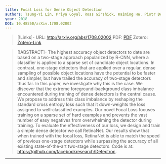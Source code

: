 ```yaml
---
title: Focal Loss for Dense Object Detection
authors: Tsung-Yi Lin, Priya Goyal, Ross Girshick, Kaiming He, Piotr Dollár
year: 2018
DOI: 10.48550/arXiv.1708.02002
---
```


>[!Links]-
>URL: http://arxiv.org/abs/1708.02002
>PDF: [PDF](../PDFs/lin2018.pdf)
>Zotero: [Zotero-Link](zotero://select/items/@lin2018)

>[!ABSTRACT]-
>The highest accuracy object detectors to date are based on a two-stage approach popularized by R-CNN, where a classifier is applied to a sparse set of candidate object locations. In contrast, one-stage detectors that are applied over a regular, dense sampling of possible object locations have the potential to be faster and simpler, but have trailed the accuracy of two-stage detectors thus far. In this paper, we investigate why this is the case. We discover that the extreme foreground-background class imbalance encountered during training of dense detectors is the central cause. We propose to address this class imbalance by reshaping the standard cross entropy loss such that it down-weights the loss assigned to well-classified examples. Our novel Focal Loss focuses training on a sparse set of hard examples and prevents the vast number of easy negatives from overwhelming the detector during training. To evaluate the effectiveness of our loss, we design and train a simple dense detector we call RetinaNet. Our results show that when trained with the focal loss, RetinaNet is able to match the speed of previous one-stage detectors while surpassing the accuracy of all existing state-of-the-art two-stage detectors. Code is at: https://github.com/facebookresearch/Detectron.

---

